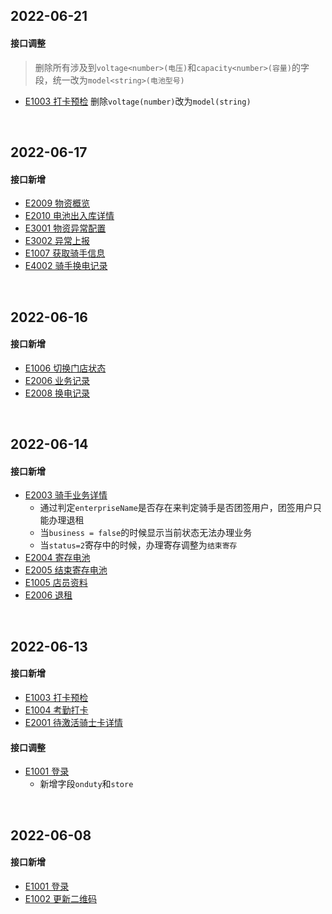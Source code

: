 ## 2022-06-21

#### 接口调整

> 删除所有涉及到`voltage<number>(电压)`和`capacity<number>(容量)`的字段，统一改为`model<string>(电池型号)`

- [E1003 打卡预检](http://localhost:5533/docs#tag/E/operation/EmployeeAttendancePrecheck) 删除`voltage(number)`改为`model(string)`





<br />

## 2022-06-17

#### 接口新增

- [E2009 物资概览](http://localhost:5533/docs#tag/E/operation/EmployeeStockOverview)
- [E2010 电池出入库详情](http://localhost:5533/docs#tag/E/operation/EmployeeStockList)
- [E3001 物资异常配置](http://localhost:5533/docs#tag/E/operation/EmployeeExceptionSetting)
- [E3002 异常上报](http://localhost:5533/docs#tag/E/operation/EmployeeExceptionCreate)
- [E1007 获取骑手信息](http://localhost:5533/docs#tag/E/operation/EmployeeRiderDetail)
- [E4002 骑手换电记录](http://localhost:5533/docs#tag/E/operation/EmployeeRiderExchange)





<br />

## 2022-06-16

#### 接口新增

- [E1006 切换门店状态](http://localhost:5533/docs#tag/E/operation/EmployeeStoreStatus)
- [E2006 业务记录](http://localhost:5533/docs#tag/E/operation/EmployeeBusinessList)
- [E2008 换电记录](http://localhost:5533/docs#tag/E/operation/EmployeeExchangeList)





<br />

## 2022-06-14

#### 接口新增

- [E2003 骑手业务详情](http://localhost:5533/docs#tag/E/operation/EmployeeBusinessRider)
  - 通过判定`enterpriseName`是否存在来判定骑手是否团签用户，团签用户只能办理退租
  - 当`business = false`的时候显示当前状态无法办理业务
  - 当`status=2`寄存中的时候，办理寄存调整为`结束寄存`
- [E2004 寄存电池](http://localhost:5533/docs#tag/E/operation/EmployeeBusinessPause)
- [E2005 结束寄存电池](http://localhost:5533/docs#tag/E/operation/EmployeeBusinessContinue)
- [E1005 店员资料](http://localhost:5533/docs#tag/E/operation/EmployeeEmployeeProfile)
- [E2006 退租](http://localhost:5533/docs#tag/E/operation/EmployeeBusinessUnSubscribe)





<br />

## 2022-06-13

#### 接口新增

- [E1003 打卡预检](http://localhost:5533/docs#tag/E/operation/EmployeeAttendancePrecheck)
- [E1004 考勤打卡](http://localhost:5533/docs#tag/E/operation/EmployeeAttendanceCreate)
- [E2001 待激活骑士卡详情](http://localhost:5533/docs#tag/E/operation/EmployeeSubscribeInactive)



#### 接口调整

- [E1001 登录](http://localhost:5533/docs#tag/E/operation/EmployeeEmployeeSignin)
  - 新增字段`onduty`和`store`



<br />

## 2022-06-08

#### 接口新增

- [E1001 登录](http://localhost:5533/docs#tag/E/operation/EmployeeEmployeeSignin)
- [E1002 更新二维码](http://localhost:5533/docs#tag/E/operation/EmployeeEmployeeQrcode)
